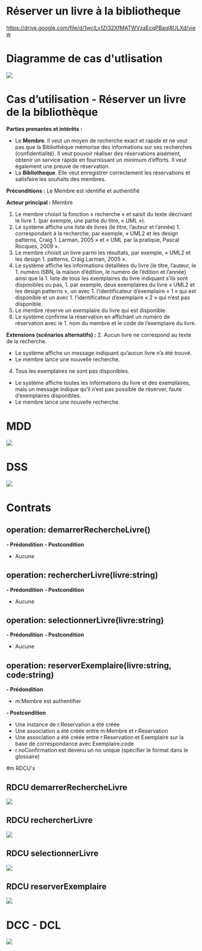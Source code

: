 # Réserver un livre à la bibliotheque
https://drive.google.com/file/d/1wclLv1Zt32XfMATWVzaEcqPBaql8ULXd/view
# Diagramme de cas d'utlisation
![](Reserver-livre-bibliotheque/DCU.svg)

# Cas d’utilisation - Réserver un livre de la bibliothèque
**Parties prenantes et intérêts :** 
 - Le **Membre**. Il veut un moyen de recherche exact et rapide et ne veut pas que la Bibliothèque mémorise des informations sur ses recherches (confidentialité). Il veut pouvoir réaliser des réservations aisément, obtenir un service rapide en fournissant un minimum d’efforts. Il veut également une preuve de réservation.
 - La **Bibliotheque**. Elle veut enregistrer correctement les réservations et satisfaire les souhaits des membres. 

**Préconditions :** Le Membre est identifié et authentifié

**Acteur principal :** Membre
1. Le membre choisit la fonction « recherche » et saisit du texte décrivant le livre 1. (par exemple, une partie du titre, « UML »).
1. Le système affiche une liste de livres (le titre, l’auteur et l’année) 1. correspondant à la recherche, par exemple, « UML2 et les design patterns, Craig 1. Larman, 2005 » et « UML par la pratique, Pascal Rocques, 2009 ».
1. Le membre choisit un livre parmi les résultats, par exemple, « UML2 et les design 1. patterns, Craig Larman, 2005 ».
1. Le système affiche les informations détaillées du livre (le titre, l’auteur, le 1. numéro ISBN, la maison d’édition, le numéro de l’édition et l’année) ainsi que la 1. liste de tous les exemplaires du livre indiquant s’ils sont disponibles ou pas, 1. par exemple, deux exemplaires du livre « UML2 et les design patterns », un avec 1. l’identificateur d’exemplaire « 1 » qui est disponible et un avec 1. l’identificateur d’exemplaire « 2 » qui n’est pas disponible.
1. Le membre réserve un exemplaire du livre qui est disponible.
1. Le système confirme la réservation en affichant un numéro de réservation avec le 1. nom du membre et le code de l’exemplaire du livre.

**Extensions (scénarios alternatifs) :**
2. Aucun livre ne correspond au texte de la recherche. 
- Le système affiche un message indiquant qu’aucun livre n’a été trouvé.
- Le membre lance une nouvelle recherche.
4. Tous les exemplaires ne sont pas disponibles. 
- Le système affiche toutes les informations du livre et des exemplaires, mais un message indique qu’il n’est pas possible de réserver, faute d’exemplaires disponibles.
- Le membre lance une nouvelle recherche.


# MDD

![](Reserver-livre-bibliotheque/MDD.svg)

# DSS
![](Reserver-livre-bibliotheque/DSS.svg)

# Contrats

## operation: demarrerRechercheLivre()
**- Prédondition**
**- Postcondition**
  - Aucune

## operation: rechercherLivre(livre:string)
**- Prédondition**
**- Postcondition**
 - Aucune


## operation: selectionnerLivre(livre:string)
**- Prédondition**
**- Postcondition**
 - Aucune


## operation: reserverExemplaire(livre:string, code:string)
**- Prédondition**
  - m:Membre est authentifier


**- Postcondition**
  - Une instance de r:Reservation a été créée
  - Une association a été créée entre m:Membre et r:Reservation
  - Une association a été créée entre r:Reservation et Exemplaire sur la base de correspondance avec Exemplaire.code
  - r.noConfirmation est devenu un no unique (spécifier le format dans le glossaire)


#m RDCU's

## RDCU demarrerRechercheLivre
![](03-Reserver-livre-bibliotheque/RDCU-demarrerRechercheLivre.svg)

## RDCU rechercherLivre
![](03-Reserver-livre-bibliotheque/RDCU-rechercherLivre.svg)


## RDCU selectionnerLivre

![](03-Reserver-livre-bibliotheque/RDCU-selectionnerLivre.svg)

## RDCU reserverExemplaire

![](03-Reserver-livre-bibliotheque/RDCU-reserverExemplaire.svg)

# DCC - DCL
![](03-Reserver-livre-bibliotheque/DCL.svg)